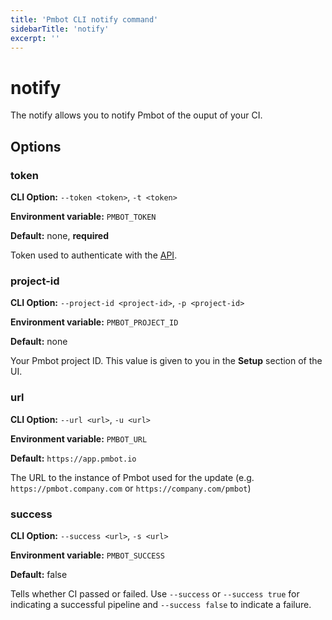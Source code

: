 ```yaml
---
title: 'Pmbot CLI notify command'
sidebarTitle: 'notify'
excerpt: ''
---
```


# notify

The notify allows you to notify Pmbot of the ouput of your CI.

## Options

### token

**CLI Option:** `--token <token>`, `-t <token>`

**Environment variable:** `PMBOT_TOKEN`

**Default:** none, **required**

Token used to authenticate with the [API](#url).

### project-id

**CLI Option:** `--project-id <project-id>`, `-p <project-id>`

**Environment variable:** `PMBOT_PROJECT_ID`

**Default:** none

Your Pmbot project ID. This value is given to you in the **Setup** section of the UI.

### url

**CLI Option:** `--url <url>`, `-u <url>`

**Environment variable:** `PMBOT_URL`

**Default:** `https://app.pmbot.io`

The URL to the instance of Pmbot used for the update (e.g. `https://pmbot.company.com` or `https://company.com/pmbot`)

### success

**CLI Option:** `--success <url>`, `-s <url>`

**Environment variable:** `PMBOT_SUCCESS`

**Default:** false

Tells whether CI passed or failed. Use `--success` or `--success true` for indicating a successful pipeline and `--success false` to indicate a failure.
